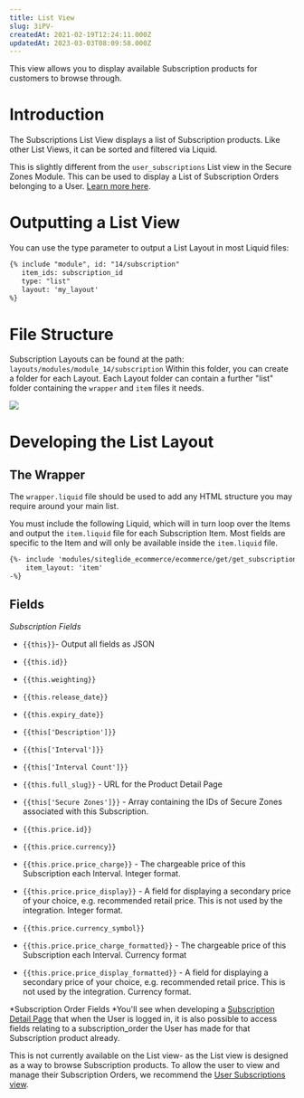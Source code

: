 ```yaml
---
title: List View
slug: 3iPV-
createdAt: 2021-02-19T12:24:11.000Z
updatedAt: 2023-03-03T08:09:58.000Z
---
```


This view allows you to display available Subscription products for customers to browse through.

# Introduction

&#x20;The Subscriptions List View displays a list of Subscription products. Like other List Views, it can be sorted and filtered via Liquid.&#x20;

This is slightly different from the `user_subscriptions` List view in the Secure Zones Module. This can be used to display a List of Subscription Orders belonging to a User. [Learn more here](https://developers.siteglide.com/user-subscriptions-list-the-logged-in-users-subscription-orders).

# Outputting a List View

&#x20;You can use the type parameter to output a List Layout in most Liquid files:

```html
{% include "module", id: "14/subscription"
   item_ids: subscription_id
   type: "list"
   layout: 'my_layout' 
%}
```

# File Structure

Subscription Layouts can be found at the path: `layouts/modules/module_14/subscription`
Within this folder, you can create a folder for each Layout. Each Layout folder can contain a further "list" folder containing the `wrapper` and `item` files it needs.&#x20;

![](https://downloads.intercomcdn.com/i/o/224826419/38930a154d559d6c0445b9c9/image.png)

# Developing the List Layout

## The Wrapper

&#x20;The `wrapper.liquid` file should be used to add any HTML structure you may require around your main list.

You must include the following Liquid, which will in turn loop over the Items and output the `item.liquid` file for each Subscription Item. Most fields are specific to the Item and will only be available inside the `item.liquid` file.&#x20;

```html
{%- include 'modules/siteglide_ecommerce/ecommerce/get/get_subscriptions'
    item_layout: 'item' 
-%}
```

## Fields

*Subscription Fields*

*   `{{this}}`- Output all fields as JSON

*   `{{this.id}}`

*   `{{this.weighting}}`

*   `{{this.release_date}}`

*   `{{this.expiry_date}}`&#x20;

*   `{{this['Description']}}`

*   `{{this['Interval']}}`

*   `{{this['Interval Count']}}`

*   `{{this.full_slug}}` - URL for the Product Detail Page

*   `{{this['Secure Zones']}}` - Array containing the IDs of Secure Zones associated with this Subscription.

*   `{{this.price.id}}`

*   `{{this.price.currency}}`

*   `{{this.price.price_charge}}` - The chargeable price of this Subscription each Interval. Integer format.

*   `{{this.price.price_display}}` - A field for displaying a secondary price of your choice, e.g. recommended retail price. This is not used by the integration. Integer format.

*   `{{this.price.currency_symbol}}`

*   `{{this.price.price_charge_formatted}}` - The chargeable price of this Subscription each Interval. Currency format

*   `{{this.price.price_display_formatted}}` - A field for displaying a secondary price of your choice, e.g. recommended retail price. This is not used by the integration. Currency format.

*Subscription Order Fields
*You'll see when developing a [Subscription Detail Page](https://developers.siteglide.com/detail-layout) that when the User is logged in, it is also possible to access fields relating to a subscription\_order the User has made for that Subscription product already.&#x20;

This is not currently available on the List view- as the List view is designed as a way to browse Subscription products. To allow the user to view and manage their Subscription Orders, we recommend the [User Subscriptions view](https://developers.siteglide.com/user-subscriptions-list-the-logged-in-users-subscription-orders).